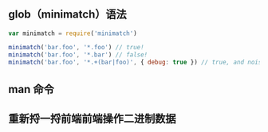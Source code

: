 #

## glob（minimatch）语法

```js
var minimatch = require('minimatch')

minimatch('bar.foo', '*.foo') // true!
minimatch('bar.foo', '*.bar') // false!
minimatch('bar.foo', '*.+(bar|foo)', { debug: true }) // true, and noisy!
```

## man 命令

## 重新捋一捋前端前端操作二进制数据
